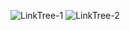 ![LinkTree-1](https://github.com/ArthurSantDev/LinkTree/assets/159972613/94098a2e-ea11-426b-885a-c8937d46e6bf)
![LinkTree-2](https://github.com/ArthurSantDev/LinkTree/assets/159972613/6f81660e-9ef7-47b0-a66a-98ec9d3e94f1)